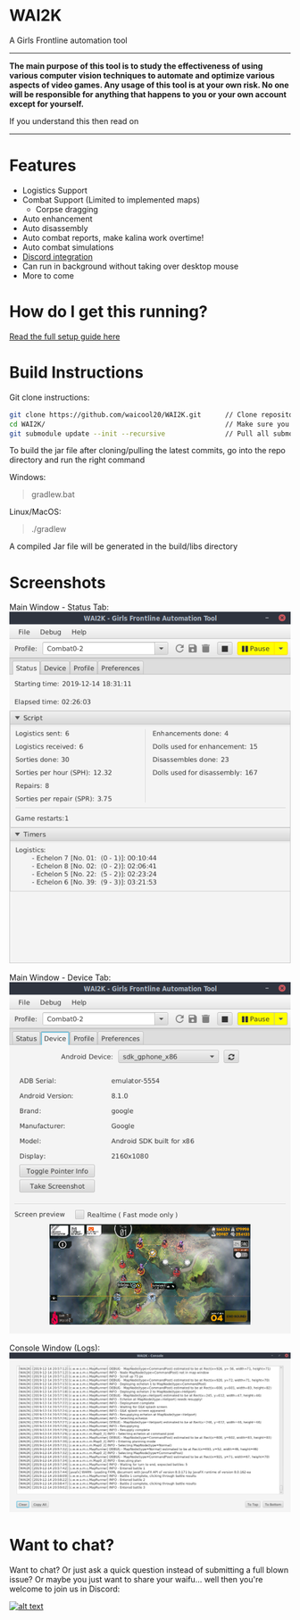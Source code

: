 # WAI2K

A Girls Frontline automation tool

---
**The main purpose of this tool is to study the effectiveness of using various computer vision
techniques to automate and optimize various aspects of video games. Any usage of this tool is at
your own risk. No one will be responsible for anything that happens to you or your own account
except for yourself.**

If you understand this then read on

---

# Features

- Logistics Support
- Combat Support (Limited to implemented maps)
    - Corpse dragging
- Auto enhancement
- Auto disassembly
- Auto combat reports, make kalina work overtime!
- Auto combat simulations
- [Discord integration](https://github.com/waicool20/WAI2K/wiki/Discord-Integration)
- Can run in background without taking over desktop mouse
- More to come

# How do I get this running?

[Read the full setup guide here](https://github.com/waicool20/WAI2K/wiki#wai2k---setup-guide)

# Build Instructions

Git clone instructions:

```bash
git clone https://github.com/waicool20/WAI2K.git      // Clone repository, replace with ssh url if you prefer that  
cd WAI2K/                                             // Make sure you are in the WAI2K directory
git submodule update --init --recursive               // Pull all submodules, this includes the utility library and cvauto
```

To build the jar file after cloning/pulling the latest commits, go into the repo directory and run
the right command

Windows:

> gradlew.bat

Linux/MacOS:

> ./gradlew

A compiled Jar file will be generated in the build/libs directory

# Screenshots

Main Window - Status Tab:  
![Main Window - Status Tab](screenshots/main-status.png?raw=true)

Main Window - Device Tab:  
![Main Window - Device Tab](screenshots/main-device.png?raw=true)

Console Window (Logs):  
![Console Window](screenshots/console.png?raw=true)

# Want to chat?

Want to chat? Or just ask a quick question instead of submitting a full blown issue? Or maybe you
just want to share your waifu... well then you're welcome to join us in Discord:

[<img src="https://discordapp.com/assets/fc0b01fe10a0b8c602fb0106d8189d9b.png" alt="alt text" width="200px">](https://discord.gg/2tt5Der)


